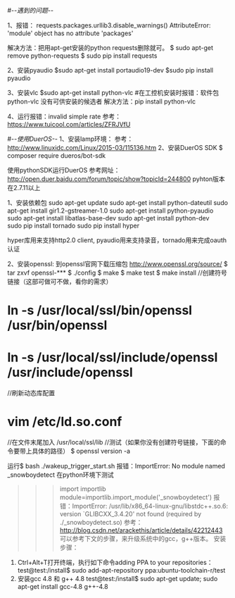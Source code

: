 #-*-遇到的问题-*-

1、报错：
requests.packages.urllib3.disable_warnings()
AttributeError: 'module' object has no attribute 'packages'

解决方法：把用apt-get安装的python requests删除就可。
$ sudo apt-get remove python-requests
$ sudo pip install requests

2、安装pyaudio
$sudo apt-get install portaudio19-dev
$sudo pip install pyaudio


3、安装vlc
$sudo apt-get install python-vlc
#在工控机安装时报错：软件包 python-vlc 没有可供安装的候选者
解决方法：pip install python-vlc

4、运行报错：invalid simple rate
参考：https://www.tuicool.com/articles/ZFRJVfU

#-*-使用DuerOS-*-
1、安装lamp环境：
参考：http://www.linuxidc.com/Linux/2015-03/115136.htm
2、安装DuerOS SDK
$ composer require dueros/bot-sdk

使用pythonSDK运行DuerOS
 参考网址：http://open.duer.baidu.com/forum/topic/show?topicId=244800
 pyhton版本在2.7.11以上

 1、安装依赖包
 sudo apt-get update
 sudo apt-get install python-dateutil
 sudo apt-get install gir1.2-gstreamer-1.0
 sudo apt-get install python-pyaudio
 sudo apt-get install libatlas-base-dev
 sudo apt-get install python-dev     
 sudo pip install tornado
 sudo pip install hyper
 
 hyper库用来支持http2.0 client, pyaudio用来支持录音，tornado用来完成oauth认证
 
 2、安装openssl:
  到openssl官网下载压缩包
  http://www.openssl.org/source/
  $ tar zxvf openssl-***
  $ ./config
  $ make
  $ make test
  $ make install
  //创建符号链接（这部可做可不做，看你的需求）
  # ln -s /usr/local/ssl/bin/openssl /usr/bin/openssl
  # ln -s /usr/local/ssl/include/openssl /usr/include/openssl
  //刷新动态库配置
  # vim /etc/ld.so.conf
  //在文件末尾加入
  /usr/local/ssl/lib
  //测试（如果你没有创建符号链接，下面的命令要带上具体的路径）
  $ openssl version -a 

运行$ bash ./wakeup_trigger_start.sh 报错：ImportError: No module named _snowboydetect
在python环境下测试
>>> import importlib
>>> module=importlib.import_module('_snowboydetect')
报错：ImportError: /usr/lib/x86_64-linux-gnu/libstdc++.so.6: version `GLIBCXX_3.4.20' not found (required by ./_snowboydetect.so)
参考：
http://blog.csdn.net/arackethis/article/details/42212443
可以参考下文的步骤，来升级系统中的gcc，g++版本。
安装步骤：
1) Ctrl+Alt+T打开终端，执行如下命令adding PPA to your repositories：
test@test:/install$ sudo add-apt-repository ppa:ubuntu-toolchain-r/test
2) 安装gcc 4.8 和 g++ 4.8
test@test:/install$ sudo apt-get update; sudo apt-get install gcc-4.8 g++-4.8
